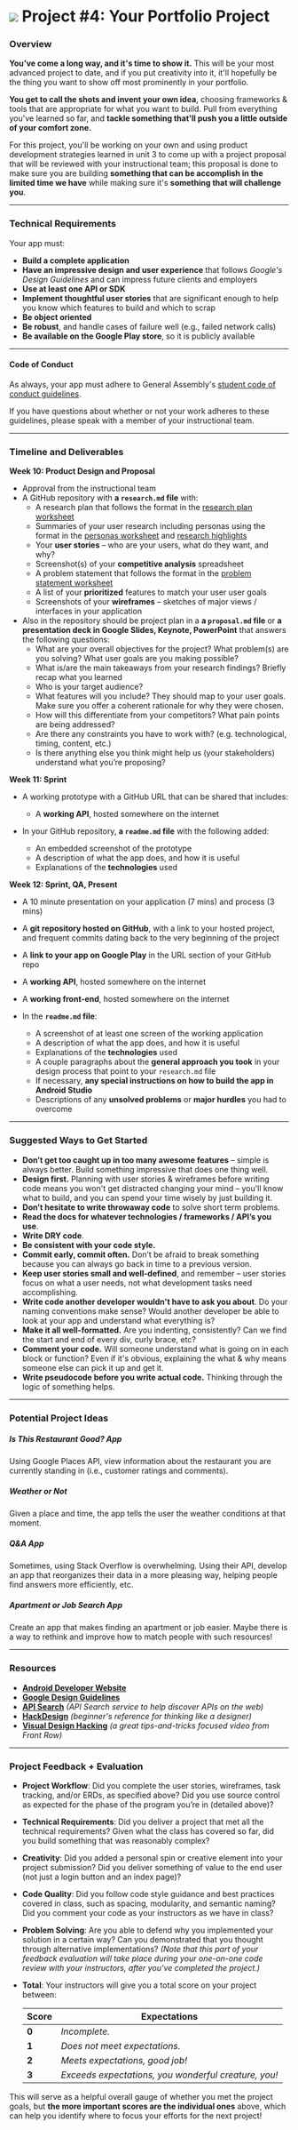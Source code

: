 # ![](https://ga-dash.s3.amazonaws.com/production/assets/logo-9f88ae6c9c3871690e33280fcf557f33.png) Project #4: Your Portfolio Project

### Overview

**You’ve come a long way, and it's time to show it.** This will be your most advanced project to date, and if you put creativity into it, it'll hopefully be the thing you want to show off most prominently in your portfolio.

**You get to call the shots and invent your own idea**, choosing frameworks & tools that are appropriate for what you want to build. Pull from everything you've learned so far, and **tackle something that'll push you a little outside of your comfort zone.**

For this project, you'll be working on your own and using product development strategies learned in unit 3 to come up with a project proposal that will be reviewed with your instructional team; this proposal is done to make sure you are building **something that can be accomplish in the limited time we have** while making sure it's **something that will challenge you**.

---

### Technical Requirements

Your app must:

* **Build a complete application**
* **Have an impressive design and user experience** that follows *Google's Design Guidelines* and can impress future clients and employers
* **Use at least one API or SDK**
* **Implement thoughtful user stories** that are significant enough to help you know which features to build and which to scrap
* **Be object oriented**
* **Be robust**, and handle cases of failure well (e.g., failed network calls)
* **Be available on the Google Play store**, so it is publicly available


---

#### Code of Conduct

As always, your app must adhere to General Assembly's [student code of conduct guidelines](https://github.com/ga-adi-nyc/Course-Materials/blob/master/markdown/code-of-conduct.md).

If you have questions about whether or not your work adheres to these guidelines, please speak with a member of your instructional team.

---

### Timeline and Deliverables

**Week 10: Product Design and Proposal**


* Approval from the instructional team
* A GitHub repository with **a ``research.md`` file** with:
    * A research plan that follows the format in the [research plan worksheet](assets/research-plan-worksheet.pdf)
    * Summaries of your user research including personas using the format in the [personas worksheet](assets/persona-worksheet.pdf) and [research highlights](assets/research-highlights-worksheet.pdf)
    * Your **user stories** – who are your users, what do they want, and why?
    * Screenshot(s) of your **competitive analysis** spreadsheet
    * A problem statement that follows the format in the [problem statement worksheet](assets/problem-statement-worksheet.pdf)
    * A list of your **prioritized** features to match your user user goals
    * Screenshots of your **wireframes** – sketches of major views / interfaces in your application
* Also in the repository should be project plan in a **a `proposal.md` file** or **a presentation deck in Google Slides, Keynote, PowerPoint** that answers the following questions:
    * What are your overall objectives for the project? What problem(s) are you solving? What user goals are you making possible?
    * What is/are the main takeaways from your research findings? Briefly recap what you learned
    * Who is your target audience?
    * What features will you include? They should map to your user goals. Make sure you offer a coherent rationale for why they were chosen.
    * How will this differentiate from your competitors? What pain points are being addressed?
    * Are there any constraints you have to work with? (e.g. technological, timing, content, etc.)
    * Is there anything else you think might help us (your stakeholders) understand what you’re proposing?



**Week 11: Sprint**

  * A working prototype with a GitHub URL that can be shared that includes:
    * A **working API**, hosted somewhere on the internet

  * In your GitHub repository, **a ``readme.md`` file** with the following added:
      * An embedded screenshot of the prototype
      * A description of what the app does, and how it is useful
      * Explanations of the **technologies** used

**Week 12: Sprint, QA, Present**

  * A 10 minute presentation on your application (7 mins) and process (3 mins)
  * A **git repository hosted on GitHub**, with a link to your hosted project, and frequent commits dating back to the very beginning of the project
  * A **link to your app on Google Play** in the URL section of your GitHub repo
  * A **working API**, hosted somewhere on the internet
  * A **working front-end**, hosted somewhere on the internet
  * In the **`readme.md` file**:

      * A screenshot of at least one screen of the working application
      * A description of what the app does, and how it is useful
      * Explanations of the **technologies** used
      * A couple paragraphs about the **general approach you took** in your design process that point to your `research.md` file
      * If necessary, **any special instructions on how to build the app in Android Studio**
      * Descriptions of any **unsolved problems** or **major hurdles** you had to overcome




---

### Suggested Ways to Get Started

* **Don’t get too caught up in too many awesome features** – simple is always better. Build something impressive that does one thing well.
* **Design first.** Planning with user stories & wireframes before writing code means you won't get distracted changing your mind – you'll know what to build, and you can spend your time wisely by just building it.
* **Don’t hesitate to write throwaway code** to solve short term problems.
* **Read the docs for whatever technologies / frameworks / API’s you use**.
* **Write DRY code**.
* **Be consistent with your code style.**
* **Commit early, commit often.** Don’t be afraid to break something because you can always go back in time to a previous version.
* **Keep user stories small and well-defined**, and remember – user stories focus on what a user needs, not what development tasks need accomplishing.
* **Write code another developer wouldn't have to ask you about**. Do your naming conventions make sense? Would another developer be able to look at your app and understand what everything is?
* **Make it all well-formatted.** Are you indenting, consistently? Can we find the start and end of every div, curly brace, etc?
* **Comment your code.** Will someone understand what is going on in each block or function? Even if it's obvious, explaining the what & why means someone else can pick it up and get it.
* **Write pseudocode before you write actual code.** Thinking through the logic of something helps.

---

### Potential Project Ideas

##### Is This Restaurant Good? App
Using Google Places API, view information about the restaurant you are currently standing in (i.e., customer ratings and comments).

##### Weather or Not
Given a place and time, the app tells the user the weather conditions at that moment.

##### Q&A App
Sometimes, using Stack Overflow is overwhelming. Using their API, develop an app that reorganizes their data in a more pleasing way, helping people find answers more efficiently, etc.

##### Apartment or Job Search App
Create an app that makes finding an apartment or job easier. Maybe there is a way to rethink and improve how to match people with such resources!

---

### Resources

* **[Android Developer Website](http://developer.android.com/index.html)**
* **[Google Design Guidelines](https://www.google.com/design/spec/material-design/introduction.html)**
* **[API Search](http://apis.io)** _(API Search service to help discover APIs on the web)_
* **[HackDesign](https://hackdesign.org/lessons)** _(beginner's reference for thinking like a designer)_
* **[Visual Design Hacking](https://generalassemb.ly/online/videos/visual-design-hacking)** _(a great tips-and-tricks focused video from Front Row)_

---

### Project Feedback + Evaluation

* __Project Workflow__: Did you complete the user stories, wireframes, task tracking, and/or ERDs, as specified above? Did you use source control as expected for the phase of the program you’re in (detailed above)?

* __Technical Requirements__: Did you deliver a project that met all the technical requirements? Given what the class has covered so far, did you build something that was reasonably complex?

* __Creativity__: Did you added a personal spin or creative element into your project submission? Did you deliver something of value to the end user (not just a login button and an index page)?

* __Code Quality__: Did you follow code style guidance and best practices covered in class, such as spacing, modularity, and semantic naming? Did you comment your code as your instructors as we have in class?

* __Problem Solving__: Are you able to defend why you implemented your solution in a certain way? Can you demonstrated that you thought through alternative implementations? _(Note that this part of your feedback evaluation will take place during your one-on-one code review with your instructors, after you've completed the project.)_

* __Total__: Your instructors will give you a total score on your project between:

    Score | Expectations
    ----- | ------------
    **0** | _Incomplete._
    **1** | _Does not meet expectations._
    **2** | _Meets expectations, good job!_
    **3** | _Exceeds expectations, you wonderful creature, you!_

 This will serve as a helpful overall gauge of whether you met the project goals, but __the more important scores are the individual ones__ above, which can help you identify where to focus your efforts for the next project!
